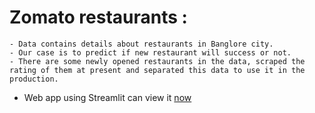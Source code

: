 # Zomato restaurants :
    - Data contains details about restaurants in Banglore city.
    - Our case is to predict if new restaurant will success or not.
    - There are some newly opened restaurants in the data, scraped the rating of them at present and separated this data to use it in the production.
  - Web app using Streamlit can view it <a href='https://ibrahim182-restaurant-deployment-app-dpgs2p.streamlit.app/'>now</a>
